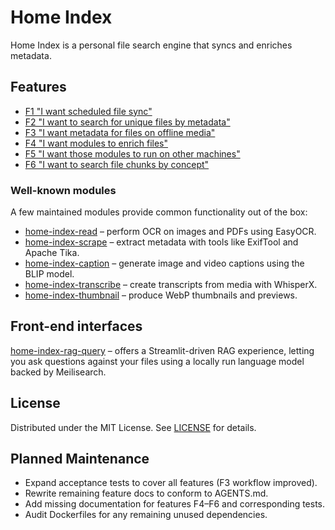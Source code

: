 # Home Index

Home Index is a personal file search engine that syncs and enriches metadata.

## Features

- [F1 "I want scheduled file sync"](docs/F1.md)
- [F2 "I want to search for unique files by metadata"](docs/F2.md)
- [F3 "I want metadata for files on offline media"](docs/F3.md)
- [F4 "I want modules to enrich files"](docs/F4.md)
- [F5 "I want those modules to run on other machines"](docs/F5.md)
- [F6 "I want to search file chunks by concept"](docs/F6.md)

### Well-known modules

A few maintained modules provide common functionality out of the box:

- [home-index-read](https://github.com/nashspence/home-index-read) – perform OCR on images and PDFs using EasyOCR.
- [home-index-scrape](https://github.com/nashspence/home-index-scrape) – extract metadata with tools like ExifTool and Apache Tika.
- [home-index-caption](https://github.com/nashspence/home-index-caption) – generate image and video captions using the BLIP model.
- [home-index-transcribe](https://github.com/nashspence/home-index-transcribe) – create transcripts from media with WhisperX.
- [home-index-thumbnail](https://github.com/nashspence/home-index-thumbnail) – produce WebP thumbnails and previews.

## Front-end interfaces

[home-index-rag-query](https://github.com/nashspence/home-index-rag-query) – offers a Streamlit-driven RAG experience, letting you ask questions against
your files using a locally run language model backed by Meilisearch.

## License

Distributed under the MIT License. See [LICENSE](LICENSE) for details.

## Planned Maintenance

- Expand acceptance tests to cover all features (F3 workflow improved).
- Rewrite remaining feature docs to conform to AGENTS.md.
- Add missing documentation for features F4–F6 and corresponding tests.
- Audit Dockerfiles for any remaining unused dependencies.

